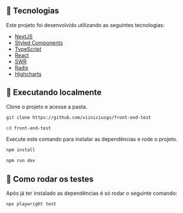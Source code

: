 ## 🧪 Tecnologias

Este projeto foi desenvolvido utilizando as seguintes tecnologias:

- [NextJS](https://nextjs.org/)
- [Styled Components](https://styled-components.com/)
- [TypeScript](https://www.typescriptlang.org/pt/)
- [React](https://react.dev/)
- [SWR](https://swr.vercel.app/)
- [Radix](https://www.radix-ui.com/)
- [Highcharts](https://www.highcharts.com/)

## 🚀 Executando localmente

Clone o projeto e acesse a pasta.

```bash
git clone https://github.com/viiniciusgs/front-end-test

cd front-end-test
```

Execute este comando para instalar as dependências e rode o projeto.

```bash
npm install

npm run dev
```

## 📝 Como rodar os testes

Após já ter instalado as dependências é só rodar o seguinte comando:

```bash
npx playwright test
```
